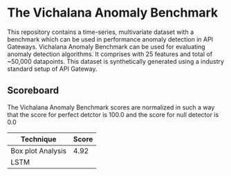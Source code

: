 # The Vichalana Anomaly Benchmark
This repository contains a time-series, multivariate dataset with a benchmark which can be used in performance anomaly detection in API Gateways. 
Vichalana Anomaly Benchmark can be used for evaluating anomaly detection algorithms. It comprises with 25 features and total of 
~50,000 datapoints. This dataset is synthetically generated using a industry standard setup of API Gateway.

## Scoreboard
The Vichalana Anomaly Benchmark scores are normalized in such a way that the score for perfect detctor is 100.0 and the score for null detector is 0.0

Technique | Score
------------ | -------------
Box plot Analysis | 4.92
LSTM |
